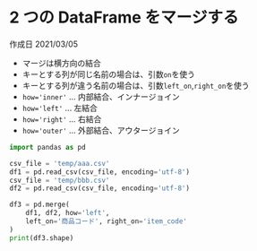 # 2 つの DataFrame をマージする

作成日 2021/03/05

- マージは横方向の結合
- キーとする列が同じ名前の場合は、引数`on`を使う
- キーとする列が違う名前の場合は、引数`left_on`,`right_on`を使う
- `how='inner'` ... 内部結合、インナージョイン
- `how='left'` ... 左結合
- `how='right'` ... 右結合
- `how='outer'` ... 外部結合、アウタージョイン

```python
import pandas as pd

csv_file = 'temp/aaa.csv'
df1 = pd.read_csv(csv_file, encoding='utf-8')
csv_file = 'temp/bbb.csv'
df2 = pd.read_csv(csv_file, encoding='utf-8')

df3 = pd.merge(
    df1, df2, how='left',
    left_on='商品コード', right_on='item_code'
)
print(df3.shape)
```
